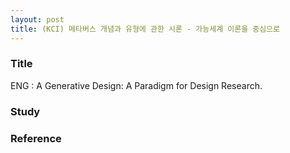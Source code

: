 ```yaml
---
layout: post
title: (KCI) 메타버스 개념과 유형에 관한 시론 - 가능세계 이론을 중심으로
---
```


### Title
ENG : A Generative Design: A Paradigm for Design Research.


### Study


### Reference
[^1]: McCormack, J., Dorin, A., & Innocent, T. (2004). Generative Design: A Paradigm for Design Research.

